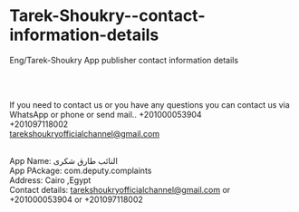 # Tarek-Shoukry--contact-information-details
Eng/Tarek-Shoukry App publisher contact information details
<!-- 
Eng/Tarek-Shoukry App news publisher contact information details
-->
<br><br>

<!-- 
I published the news app in google play console and daily news updates in the app.
<br>
News that is uploaded to the app I published with the agreement of the app owner (deputy eng/Tarek Shoukry) and show the news to the user (citizen) through the news app.<br>
-->
If you need to contact us or you have any questions <!-- about published news on the app -->you can contact us via WhatsApp or phone or send mail..
+201000053904 <br>
+201097118002 <br>
tarekshoukryofficialchannel@gmail.com
<br><br>

App Name: النائب طارق شكرى
<br>App PAckage: com.deputy.complaints
<br>Address: Cairo ,Egypt
<br>Contact details: tarekshoukryofficialchannel@gmail.com or +201000053904 or +201097118002
